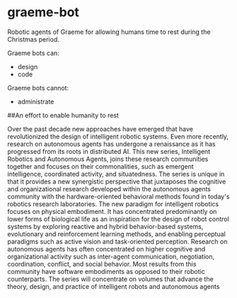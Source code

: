 # graeme-bot

Robotic agents of Graeme for allowing humans time to rest during the Christmas period.

Graeme bots can:
 - design
 - code

Graeme bots cannot:
- administrate

##An effort to enable humanity to rest  

Over the past decade new approaches have emerged that have revolutionized the design of intelligent robotic systems. Even more recently, research on autonomous agents has undergone a renaissance as it has progressed from its roots in distributed AI. This new series, Intelligent Robotics and Autonomous Agents, joins these research communities together and focuses on their commonalities, such as emergent intelligence, coordinated activity, and situatedness. The series is unique in that it provides a new synergistic perspective that juxtaposes the cognitive and organizational research developed within the autonomous agents community with the hardware-oriented behavioral methods found in today's robotics research laboratories. The new paradigm for intelligent robotics focuses on physical embodiment. It has concentrated predominantly on lower forms of biological life as an inspiration for the design of robot control systems by exploring reactive and hybrid behavior-based systems, evolutionary and reinforcement learning methods, and enabling perceptual paradigms such as active vision and task-oriented perception. Research on autonomous agents has often concentrated on higher cognitive and organizational activity such as inter-agent communication, negotiation, coordination, conflict, and social behavior. Most results from this community have software embodiments as opposed to their robotic counterparts. The series will concentrate on volumes that advance the theory, design, and practice of intelligent robots and autonomous agents
